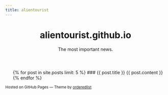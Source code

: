 ```yaml
---
title: alientourist
---
```

<html>

<head>
<meta charset="utf-8">
<meta http-equiv="X-UA-Compatible" content="chrome=1">
<link rel="stylesheet" href="stylesheets/styles.css">
<link rel="stylesheet" href="stylesheets/pygment_trac.css">
<meta name="viewport" content="width=device-width, initial-scale=1, user-scalable=no">
<!--[if lt IE 9]>
<script src="//html5shiv.googlecode.com/svn/trunk/html5.js"></script>
<![endif]-->
</head>

<body>

<div class="wrapper">

<header>
<h1>alientourist.github.io</h1>
<p>The most important news.</p>
</header>

<section>
<ul>
  {% for post in site.posts limit: 5 %}
    ### {{ post.title }}
	{{ post.content }}
  {% endfor %}
</ul>
</section>

<footer>
<p><small>Hosted on GitHub Pages &mdash; Theme by <a href="https://github.com/orderedlist">orderedlist</a></small></p>
</footer>

</div>

<script src="javascripts/scale.fix.js"></script>
</body>
</html>
